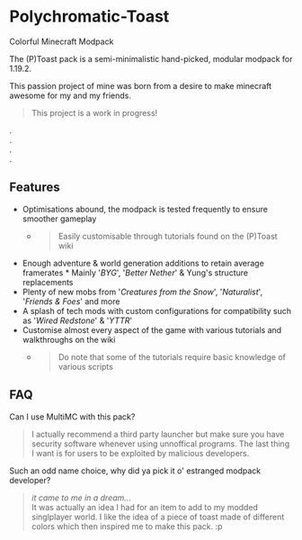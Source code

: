 # Polychromatic-Toast
Colorful Minecraft Modpack

The (P)Toast pack is a semi-minimalistic hand-picked, modular modpack for 1.19.2.

This passion project of mine was born from a desire to make minecraft awesome for my and my friends.

> This project is a work in progress!

.  
.  
.  
.  

## Features

* Optimisations abound, the modpack is tested frequently to ensure smoother gameplay
    * > Easily customisable through tutorials found on the (P)Toast wiki
* Enough adventure & world generation additions to retain average framerates
      * Mainly '_BYG_', '_Better Nether_' & Yung's structure replacements
* Plenty of new mobs from '_Creatures from the Snow_', '_Naturalist_', '_Friends & Foes_' and more
* A splash of tech mods with custom configurations for compatibility such as '_Wired Redstone_' & '_YTTR_'
* Customise almost every aspect of the game with various tutorials and walkthroughs on the wiki 
   * > Do note that some of the tutorials require basic knowledge of various scripts

## FAQ

Can I use MultiMC with this pack?

> I actually recommend a third party launcher but make sure you have security software whenever using unnoffical programs. The last thing I want is for users to be exploited by malicious developers.

Such an odd name choice, why did ya pick it o' estranged modpack developer?

> *it came to me in a dream...*  
It was actually an idea I had for an item to add to my modded singlplayer world. I like the idea of a piece of toast made of different colors which then inspired me to make this pack. :p
